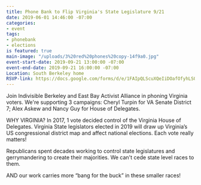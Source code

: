 ```yaml
---
title: Phone Bank to Flip Virginia's State Legislature 9/21
date: 2019-06-01 14:46:00 -07:00
categories:
- event
tags:
- phonebank
- elections
is featured: true
main-image: "/uploads/3%20red%20phones%20copy-14f9a0.jpg"
event-start-date: 2019-09-21 13:00:00 -07:00
event-end-date: 2019-09-21 16:00:00 -07:00
Location: South Berkeley home
RSVP-link: https://docs.google.com/forms/d/e/1FAIpQLScuXQeIiDOafOfyhLSO_KLP4Xz_Ow_cltYl0ovwd2AXWwDTAQ/viewform
---
```


Join Indivisible Berkeley and East Bay Activist Alliance in phoning Virginia voters.  We're supporting 3 campaigns: Cheryl Turpin for VA Senate District 7; Alex Askew and Nancy Guy for House of Delegates.

WHY VIRGINIA?  In 2017, 1 vote decided control of the Virginia House of Delegates. Virginia State legislators elected in 2019  will draw up  Virginia’s US congressional district map and affect national elections.  Each vote really matters!

Republicans spent decades working to control state legislatures and gerrymandering to create their majorities.  We can't cede state level races to them.

AND our work carries more “bang for the buck” in these smaller races!